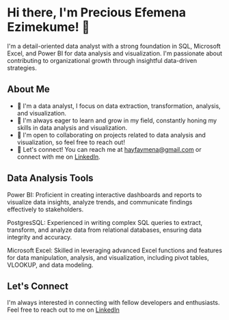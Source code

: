 # Hi there, I'm Precious Efemena Ezimekume! 👋

I'm a detail-oriented data analyst with a strong foundation in SQL, Microsoft Excel, and Power BI for data analysis and visualization. I'm passionate about contributing to organizational growth through insightful data-driven strategies.

## About Me

- 💼 I'm a data analyst, I focus on data extraction, transformation, analysis, and visualization.
- 🌱 I'm always eager to learn and grow in my field, constantly honing my skills in data analysis and visualization.
- 👯 I'm open to collaborating on projects related to data analysis and visualization, so feel free to reach out!
- 💬 Let's connect! You can reach me at [hayfaymena@gmail.com](mailto:hayfaymena@gmail.com) or connect with me on [LinkedIn](https://www.linkedin.com/in/precious-ezimekume).

## Data Analysis Tools
Power BI: Proficient in creating interactive dashboards and reports to visualize data insights, analyze trends, and communicate findings effectively to stakeholders.

PostgresSQL: Experienced in writing complex SQL queries to extract, transform, and analyze data from relational databases, ensuring data integrity and accuracy.

Microsoft Excel: Skilled in leveraging advanced Excel functions and features for data manipulation, analysis, and visualization, including pivot tables, VLOOKUP, and data modeling.

## Let's Connect

I'm always interested in connecting with fellow developers and enthusiasts. Feel free to reach out to me on [LinkedIn](https://www.linkedin.com/in/precious-ezimekume)
